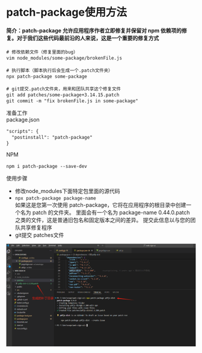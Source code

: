 # patch-package使用方法
#### 简介：patch-package 允许应用程序作者立即修复并保留对 npm 依赖项的修复。对于我们这些代码最前沿的人来说，这是一个重要的修复方式
```
# 修改依赖文件（修复里面的bug）
vim node_modules/some-package/brokenFile.js

# 执行脚本（脚本执行后会生成一个.patch文件夹）
npx patch-package some-package

# git提交.patch文件夹，用来和团队共享这个修复文件
git add patches/some-package+3.14.15.patch
git commit -m "fix brokenFile.js in some-package"
```
准备工作  
package.json
```
"scripts": {
  "postinstall": "patch-package"
}
```
NPM
```
npm i patch-package --save-dev
```
使用步骤
- 修改node_modules下面特定包里面的源代码
- ``` npx patch-package package-name ```  
如果这是您第一次使用 patch-package，它将在应用程序的根目录中创建一个名为 patch 的文件夹。 里面会有一个名为 package-name 0.44.0.patch 之类的文件，这是普通旧包名和固定版本之间的差异。 提交此信息以与您的团队共享修复程序
- git提交 patches文件  

![截图](./assets/patch-package/shot.png)